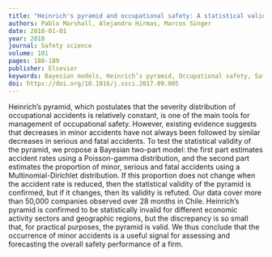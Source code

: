 ```yaml
---
title: "Heinrich's pyramid and occupational safety: A statistical validation methodology"
authors: Pablo Marshall, Alejandro Hirmas, Marcos Singer
date: 2018-01-01
year: 2018
journal: Safety science
volume: 101
pages: 180-189
publisher: Elsevier
keywords: Bayesian models, Heinrich’s pyramid, Occupational safety, Safety assessment, Fatal accidents
doi: https://doi.org/10.1016/j.ssci.2017.09.005
---
```


Heinrich’s pyramid, which postulates that the severity distribution of occupational accidents is relatively constant, is one of the main tools for management of occupational safety. However, existing evidence suggests that decreases in minor accidents have not always been followed by similar decreases in serious and fatal accidents. To test the statistical validity of the pyramid, we propose a Bayesian two-part model: the first part estimates accident rates using a Poisson-gamma distribution, and the second part estimates the proportion of minor, serious and fatal accidents using a Multinomial-Dirichlet distribution. If this proportion does not change when the accident rate is reduced, then the statistical validity of the pyramid is confirmed, but if it changes, then its validity is refuted. Our data cover more than 50,000 companies observed over 28 months in Chile. Heinrich’s pyramid is confirmed to be statistically invalid for different economic activity sectors and geographic regions, but the discrepancy is so small that, for practical purposes, the pyramid is valid. We thus conclude that the occurrence of minor accidents is a useful signal for assessing and forecasting the overall safety performance of a firm.